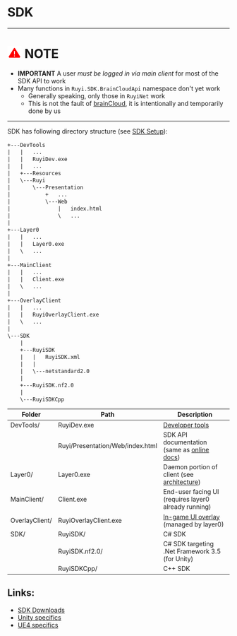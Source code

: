 # SDK

---
# ![](/docs/img/warning.png) NOTE

- __IMPORTANT__ A user _must be logged in via main client_ for most of the SDK API to work
- Many functions in `Ruyi.SDK.BrainCloudApi` namespace don't yet work
	- Generally speaking, only those in `RuyiNet` work
    - This is not the fault of [brainCloud](http://getbraincloud.com/), it is intentionally and temporarily done by us

---

SDK has following directory structure (see [SDK Setup](../tutorials/setup.md)):
```
+---DevTools
|   |   ...
|   |   RuyiDev.exe
|   |   ...
|   +---Resources
|   \---Ruyi
|       \---Presentation
|           +   ...
|           \---Web
|               |   index.html
|               \   ...
|                       
+---Layer0
|   |   ...
|   |   Layer0.exe
|   \   ...
|                               
+---MainClient
|   |   ...
|   |   Client.exe
|   \   ...
|
+---OverlayClient
|   |   ...
|   |   RuyiOverlayClient.exe
|   \   ...
|
\---SDK
    |   
    +---RuyiSDK
    |   |   RuyiSDK.xml
    |   |   
    |   \---netstandard2.0
    |               
    +---RuyiSDK.nf2.0
    |       
    \---RuyiSDKCpp
```

Folder | Path | Description
-|-|-
DevTools/ | RuyiDev.exe | [Developer tools](devtool.md)
|| Ruyi/Presentation/Web/index.html | SDK API documentation (same as [online docs](http://dev.playruyi.com/api))
Layer0/ | Layer0.exe | Daemon portion of client (see [architecture](layer0.md))
MainClient/ | Client.exe | End-user facing UI (requires layer0 already running)
OverlayClient/ | RuyiOverlayClient.exe | [In-game UI overlay](overlay.md) (managed by layer0)
SDK/ | RuyiSDK/ | C# SDK
|| RuyiSDK.nf2.0/ | C# SDK targeting .Net Framework 3.5 (for Unity)
|| RuyiSDKCpp/ | C++ SDK

## Links:

* [SDK Downloads](http://dev.playruyi.com/uservices)
* [Unity specifics](unity.md)
* [UE4 specifics](ue4.md)
